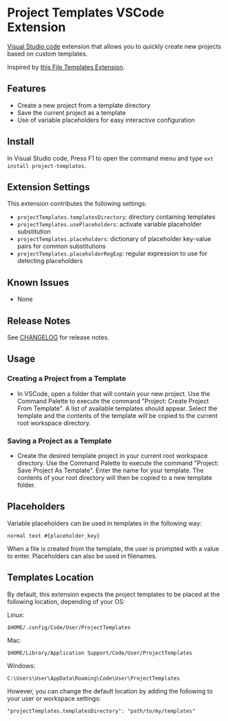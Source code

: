 
# Project Templates VSCode Extension

[Visual Studio code](https://code.visualstudio.com) extension that allows you to quickly create new projects based on custom templates. 

Inspired by [this File Templates Extension](https://github.com/brpaz/vscode-file-templates-ext).

## Features

* Create a new project from a template directory
* Save the current project as a template
* Use of variable placeholders for easy interactive configuration

<!-- ## Screenshots

![preview](images/preview01.jpg) -->

## Install

In Visual Studio code, Press F1 to open the command menu and type ```ext install project-templates```.

## Extension Settings

This extension contributes the following settings:

* `projectTemplates.templatesDirectory`: directory containing templates
* `projectTemplates.usePlaceholders`: activate variable placeholder substitution
* `projectTemplates.placeholders`: dictionary of placeholder key-value pairs for common substitutions
* `projectTemplates.placeholderRegExp`: regular expression to use for detecting placeholders

## Known Issues

* None

## Release Notes

See [CHANGELOG](./CHANGELOG.md) for release notes.


## Usage

### Creating a Project from a Template

* In VSCode, open a folder that will contain your new project.  Use the Command Palette to execute the command "Project: Create Project From Template".  A list of available templates should appear. Select the template and the contents of the template will be copied to the current root workspace directory.

### Saving a Project as a Template

* Create the desired template project in your current root workspace directory.  Use the Command Palette to execute the command "Project: Save Project As Template".  Enter the name for your template.  The contents of your root directory will then be copied to a new template folder.

## Placeholders

Variable placeholders can be used in templates in the following way:

```
normal text #{placeholder_key}
```

When a file is created from the template, the user is prompted with a value to enter.  Placeholders can also be used in filenames.

## Templates Location

By default, this extension expects the project templates to be placed at the following location, depending of your OS:

Linux:

```
$HOME/.config/Code/User/ProjectTemplates
```

Mac:

```
$HOME/Library/Application Support/Code/User/ProjectTemplates
```

Windows:

```
C:\Users\User\AppData\Roaming\Code\User\ProjectTemplates
```

However, you can change the default location by adding the following to your user or workspace settings:

```
"projectTemplates.templatesDirectory": "path/to/my/templates"
```






